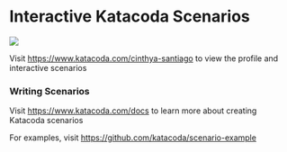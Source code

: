 # Interactive Katacoda Scenarios

[![](http://shields.katacoda.com/katacoda/cinthya-santiago/count.svg)](https://www.katacoda.com/cinthya-santiago "Get your profile on Katacoda.com")

Visit https://www.katacoda.com/cinthya-santiago to view the profile and interactive scenarios

### Writing Scenarios
Visit https://www.katacoda.com/docs to learn more about creating Katacoda scenarios

For examples, visit https://github.com/katacoda/scenario-example
